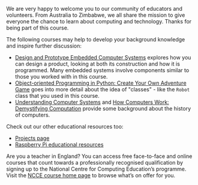 We are very happy to welcome you to our community of educators and volunteers. From Australia to Zimbabwe, we all share the mission to give everyone the chance to learn about computing and technology. Thanks for being part of this course.

The following courses may help to develop your background knowledge and inspire further discussion:

+ [Design and Prototype Embedded Computer Systems](https://www.futurelearn.com/courses/embedded-systems) explores how you can design a product, looking at both its construction and how it is programmed. Many embedded systems involve components similar to those you worked with in this course.
+ [Object-oriented Programming in Python: Create Your Own Adventure Game](https://www.futurelearn.com/courses/object-oriented-principles) goes into more detail about the idea of "classes" - like the `Robot` class that you used in this course.
+ [Understanding Computer Systems](https://www.futurelearn.com/courses/computer-systems/) and [How Computers Work: Demystifying Computation](https://www.futurelearn.com/courses/how-computers-work/) provide some background about the history of computers.

Check out our other educational resources too:

+ [Projects page](https://projects.raspberrypi.org/en/)
+ [Raspberry Pi educational resources](https://www.raspberrypi.org/education/)

Are you a teacher in England? You can access free face-to-face and online courses that count towards a professionally recognised qualification by signing up to the National Centre for Computing Education’s programme. Visit the [NCCE course home page](https://teachcomputing.org/courses) to browse what’s on offer for you.
